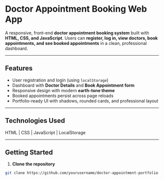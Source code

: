 # Doctor Appointment Booking Web App

A responsive, front-end **doctor appointment booking system** built with **HTML, CSS, and JavaScript**. Users can **register, log in, view doctors, book appointments, and see booked appointments** in a clean, professional dashboard.

---

## **Features**

- User registration and login (using `localStorage`)  
- Dashboard with **Doctor Details** and **Book Appointment form**  
- Responsive design with modern **earth-tone theme**  
- Booked appointments persist across page reloads  
- Portfolio-ready UI with shadows, rounded cards, and professional layout

---

## **Technologies Used**

HTML | CSS | JavaScript | LocalStorage  

---

## **Getting Started**

1. **Clone the repository**
```bash
git clone https://github.com/yourusername/doctor-appointment-portfolio.git
